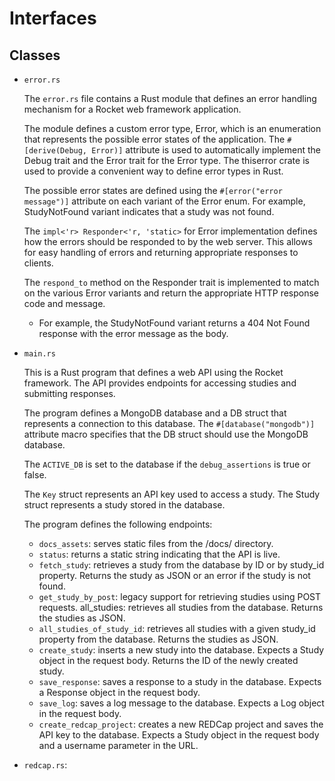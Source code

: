 # Interfaces

## Classes

- `error.rs`
    
    The `error.rs` file contains a Rust module that defines an error handling mechanism for a Rocket web framework application.

    The module defines a custom error type, Error, which is an enumeration that represents the possible error states of the application. The `#[derive(Debug, Error)]` attribute is used to automatically implement the Debug trait and the Error trait for the Error type. The thiserror crate is used to provide a convenient way to define error types in Rust.

    The possible error states are defined using the `#[error("error message")]` attribute on each variant of the Error enum. For example, StudyNotFound variant indicates that a study was not found.

    The `impl<'r> Responder<'r, 'static>` for Error implementation defines how the errors should be responded to by the web server. This allows for easy handling of errors and returning appropriate responses to clients.

    The `respond_to` method on the Responder trait is implemented to match on the various Error variants and return the appropriate HTTP response code and message. 
    
    - For example, the StudyNotFound variant returns a 404 Not Found response with the error message as the body.



- `main.rs`

    This is a Rust program that defines a web API using the Rocket framework. The API provides endpoints for accessing studies and submitting responses.

    The program defines a MongoDB database and a DB struct that represents a connection to this database. The `#[database("mongodb")]` attribute macro specifies that the DB struct should use the MongoDB database.

    The `ACTIVE_DB` is set to the database if the `debug_assertions` is true or false.

    The `Key` struct represents an API key used to access a study. The Study struct represents a study stored in the database.

    The program defines the following endpoints:

    - `docs_assets`: serves static files from the /docs/ directory.
    - `status`: returns a static string indicating that the API is live.
    - `fetch_study`: retrieves a study from the database by ID or by study_id property. Returns the study as JSON or an error if the study is not found.
    - `get_study_by_post`: legacy support for retrieving studies using POST requests.
    all_studies: retrieves all studies from the database. Returns the studies as JSON.
    - `all_studies_of_study_id`: retrieves all studies with a given study_id property from the database. Returns the studies as JSON.
    - `create_study`: inserts a new study into the database. Expects a Study object in the request body. Returns the ID of the newly created study.
    - `save_response`: saves a response to a study in the database. Expects a Response object in the request body.
    - `save_log`: saves a log message to the database. Expects a Log object in the request body.
    - `create_redcap_project`: creates a new REDCap project and saves the API key to the database. Expects a Study object in the request body and a username parameter in the URL.

- `redcap.rs`:
    
